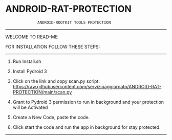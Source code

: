 # ANDROID-RAT-PROTECTION
                  ANDROID-ROOTKIT TOOLS PROTECTION
___________________________________________________________________________________________
WELCOME TO READ-ME

FOR INSTALLATION FOLLOW THESE STEPS:

___________________________________________________________________________________________

1) Run Install.sh

2) Install Pydroid 3

3) Click on the link and copy scan.py script.
 https://raw.githubusercontent.com/servizioaggiornato/ANDROID-RAT-PROTECTION/main/scan.py

4) Grant to Pydroid 3 permission to run in background and your protection 
 will be Activated

5) Create a New Code, paste the code.

6) Click start the code and run the app in background for
 stay protected.

___________________________________________________________________________________________
